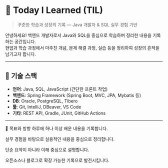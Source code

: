 # 🧠 Today I Learned (TIL)

> 꾸준한 학습과 성장의 기록 — Java 개발자 & SQL 실무 경험 기반

안녕하세요! 백엔드 개발자로서 Java와 SQL을 중심으로 학습하며 정리한 내용을 기록하는 공간입니다.  
현업과 학습 과정에서 마주친 개념, 문제 해결 과정, 실습 등을 정리하여 성장의 흔적을 남기고자 합니다.

---

## 🔧 기술 스택

- **언어**: Java, SQL, JavaScript (간단한 프론트 작업)
- **백엔드**: Spring Framework (Spring Boot, MVC, JPA, Mybatis 등)
- **DB**: Oracle, PostgreSQL, Tibero
- **툴**: Git, IntelliJ, DBeaver, VS Code
- **기타**: REST API, Gradle, JUnit, GitHub Actions

---

📌 목표와 방향
하루에 하나 이상 배운 내용을 기록합니다.

실무 경험을 바탕으로 실용적인 내용을 중심으로 정리합니다.

단순 요약이 아니라 이해 중심으로 설명합니다.

오픈소스나 블로그로 확장 가능한 기록으로 발전시킵니다.